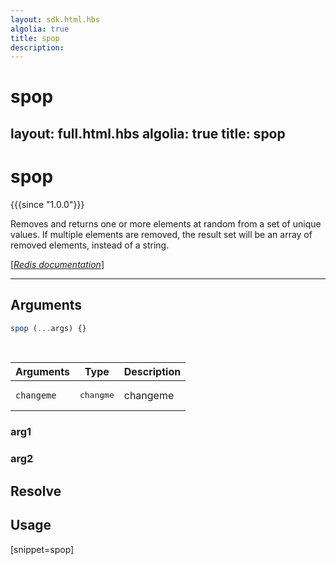 ```yaml
---
layout: sdk.html.hbs
algolia: true
title: spop
description:
---
```


# spop
layout: full.html.hbs
algolia: true
title: spop
---

# spop

{{{since "1.0.0"}}}

Removes and returns one or more elements at random from a set of unique values. If multiple elements are removed, the result set will be an array of removed elements, instead of a string.

[[_Redis documentation_]](https://redis.io/commands/spop)

---

## Arguments

```js
spop (...args) {}

```

<br/>

| Arguments    | Type    | Description |
|--------------|---------|-------------|
| ``changeme`` | <pre>changme</pre> | changeme    |

### arg1

### arg2

## Resolve

## Usage

[snippet=spop]
